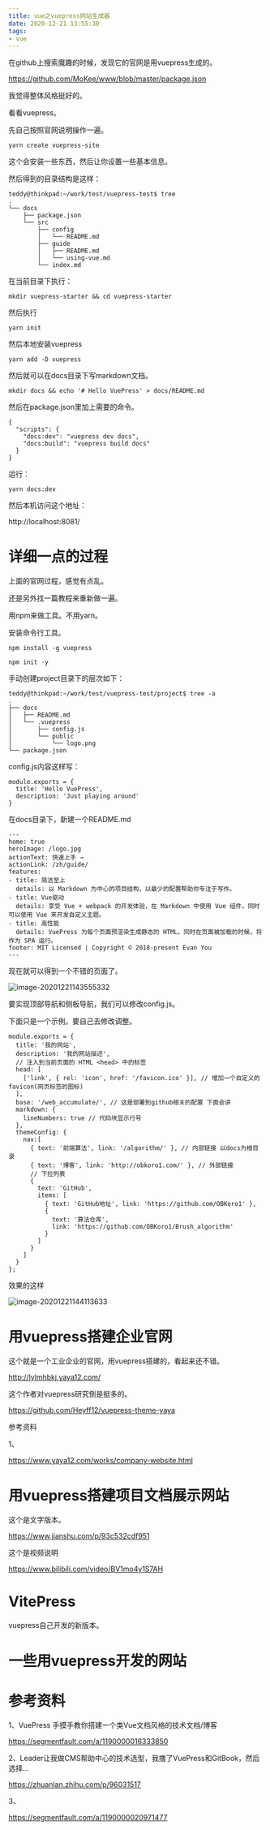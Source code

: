 ```yaml
---
title: vue之vuepress网站生成器
date: 2020-12-21 13:55:30
tags:
- vue
---
```




在github上搜索魔趣的时候，发现它的官网是用vuepress生成的。

https://github.com/MoKee/www/blob/master/package.json

我觉得整体风格挺好的。

看看vuepress。

先自己按照官网说明操作一遍。

```
yarn create vuepress-site
```

这个会安装一些东西，然后让你设置一些基本信息。

然后得到的目录结构是这样：

```
teddy@thinkpad:~/work/test/vuepress-test$ tree
.
└── docs
    ├── package.json
    └── src
        ├── config
        │   └── README.md
        ├── guide
        │   ├── README.md
        │   └── using-vue.md
        └── index.md
```

在当前目录下执行：

```
mkdir vuepress-starter && cd vuepress-starter
```

然后执行

```
yarn init
```

然后本地安装vuepress

```
yarn add -D vuepress
```

然后就可以在docs目录下写markdown文档。

```
mkdir docs && echo '# Hello VuePress' > docs/README.md
```

然后在package.json里加上需要的命令。

```
{
  "scripts": {
    "docs:dev": "vuepress dev docs",
    "docs:build": "vuepress build docs"
  }
}
```

运行：

```
yarn docs:dev
```

然后本机访问这个地址：

http://localhost:8081/



# 详细一点的过程

上面的官网过程，感觉有点乱。

还是另外找一篇教程来重新做一遍。

用npm来做工具。不用yarn。

安装命令行工具。

```
npm install -g vuepress
```

```
npm init -y
```



手动创建project目录下的层次如下：

```
teddy@thinkpad:~/work/test/vuepress-test/project$ tree -a
.
├── docs
│   ├── README.md
│   └── .vuepress
│       ├── config.js
│       └── public
│           └── logo.png
└── package.json
```



config.js内容这样写：

```
module.exports = {
  title: 'Hello VuePress',
  description: 'Just playing around'
}
```

在docs目录下，新建一个README.md

```
---
home: true
heroImage: /logo.jpg
actionText: 快速上手 →
actionLink: /zh/guide/
features:
- title: 简洁至上
  details: 以 Markdown 为中心的项目结构，以最少的配置帮助你专注于写作。
- title: Vue驱动
  details: 享受 Vue + webpack 的开发体验，在 Markdown 中使用 Vue 组件，同时可以使用 Vue 来开发自定义主题。
- title: 高性能
  details: VuePress 为每个页面预渲染生成静态的 HTML，同时在页面被加载的时候，将作为 SPA 运行。
footer: MIT Licensed | Copyright © 2018-present Evan You
---
```

现在就可以得到一个不错的页面了。

![image-20201221143555332](../images/playopenwrt_pic/image-20201221143555332.png)

要实现顶部导航和侧板导航，我们可以修改config.js。

下面只是一个示例。要自己去修改调整。

```
module.exports = {
  title: '我的网站',
  description: '我的网站描述',
  // 注入到当前页面的 HTML <head> 中的标签
  head: [
    ['link', { rel: 'icon', href: '/favicon.ico' }], // 增加一个自定义的 favicon(网页标签的图标)
  ],
  base: '/web_accumulate/', // 这是部署到github相关的配置 下面会讲
  markdown: {
    lineNumbers: true // 代码块显示行号
  },
  themeConfig: {
    nav:[
      { text: '前端算法', link: '/algorithm/' }, // 内部链接 以docs为根目录
      { text: '博客', link: 'http://obkoro1.com/' }, // 外部链接
      // 下拉列表
      {
        text: 'GitHub',
        items: [
          { text: 'GitHub地址', link: 'https://github.com/OBKoro1' },
          {
            text: '算法仓库',
            link: 'https://github.com/OBKoro1/Brush_algorithm'
          }
        ]
      }        
    ]
  }
};
```

效果的这样

![image-20201221144113633](../images/playopenwrt_pic/image-20201221144113633.png)

# 用vuepress搭建企业官网

这个就是一个工业企业的官网，用vuepress搭建的，看起来还不错。

http://lylmhbkj.yaya12.com/

这个作者对vuepress研究倒是挺多的。

https://github.com/Heyff12/vuepress-theme-yaya

参考资料

1、

https://www.yaya12.com/works/company-website.html

# 用vuepress搭建项目文档展示网站

这个是文字版本。

https://www.jianshu.com/p/93c532cdf951

这个是视频说明

https://www.bilibili.com/video/BV1mo4y1S7AH

# VitePress

vuepress自己开发的新版本。

# 一些用vuepress开发的网站



# 参考资料

1、VuePress 手摸手教你搭建一个类Vue文档风格的技术文档/博客

https://segmentfault.com/a/1190000016333850

2、Leader让我做CMS帮助中心的技术选型，我撸了VuePress和GitBook，然后选择...

https://zhuanlan.zhihu.com/p/96031517

3、

https://segmentfault.com/a/1190000020971477